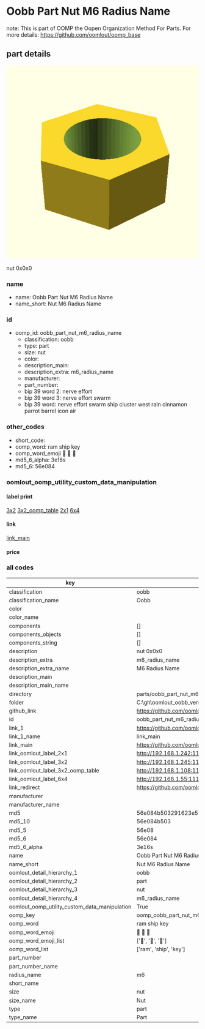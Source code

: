 # Oobb Part Nut M6 Radius Name  

note: This is part of OOMP the Oopen Organization Method For Parts. For more details: https://github.com/oomlout/oomp_base

##  part details
  

[![](3dpr.png)](3dpr.png)

nut 0x0x0



### name
* name: Oobb Part Nut M6 Radius Name
* name_short: Nut M6 Radius Name
### id
* oomp_id: oobb_part_nut_m6_radius_name
  * classification: oobb
  * type: part
  * size: nut
  * color: 
  * description_main: 
  * description_extra: m6_radius_name
  * manufacturer: 
  * part_number: 
  * bip 39 word 2: nerve effort
  * bip 39 word 3: nerve effort swarm
  * bip 39 word: nerve effort swarm ship cluster west rain cinnamon parrot barrel icon air

### other_codes
* short_code: 
* oomp_word: ram ship key
* oomp_word_emoji :ram: :ship: :key:
* md5_6_alpha: 3e16s
* md5_6: 56e084






### oomlout_oomp_utility_custom_data_manipulation
#### label print
[3x2](http://192.168.1.245:1112/?label=oomp%203e16s)
[3x2_oomp_table](http://192.168.1.108:1112/?label=oomp%203e16s)
[2x1](http://192.168.1.242:1112/?label=oomp%203e16s)
[6x4](http://192.168.1.55:1112/?label=oomp%203e16s)    

#### link

[link_main](https://github.com/oomlout/oomlout_oobb_version_4_generated_parts/tree/main/navigation_oomp/oobb/part/nut//m6_radius_name/part)                              

#### price







### all codes 
| key | value |  
| --- | --- |  
| classification | oobb |  
| classification_name | Oobb |  
| color |  |  
| color_name |  |  
| components | [] |  
| components_objects | [] |  
| components_string | [] |  
| description | nut 0x0x0 |  
| description_extra | m6_radius_name |  
| description_extra_name | M6 Radius Name |  
| description_main |  |  
| description_main_name |  |  
| directory | parts/oobb_part_nut_m6_radius_name |  
| folder | C:\gh\oomlout_oobb_version_4_generated_parts\parts\oobb_part_nut_m6_radius_name |  
| github_link | https://github.com/oomlout/oomlout_oomp_part_src/tree/main/parts/oobb_part_nut_m6_radius_name |  
| id | oobb_part_nut_m6_radius_name |  
| link_1 | https://github.com/oomlout/oomlout_oobb_version_4_generated_parts/tree/main/navigation_oomp/oobb/part/nut//m6_radius_name/part |  
| link_1_name | link_main |  
| link_main | https://github.com/oomlout/oomlout_oobb_version_4_generated_parts/tree/main/navigation_oomp/oobb/part/nut//m6_radius_name/part |  
| link_oomlout_label_2x1 | http://192.168.1.242:1112/?label=oomp%203e16s |  
| link_oomlout_label_3x2 | http://192.168.1.245:1112/?label=oomp%203e16s |  
| link_oomlout_label_3x2_oomp_table | http://192.168.1.108:1112/?label=oomp%203e16s |  
| link_oomlout_label_6x4 | http://192.168.1.55:1112/?label=oomp%203e16s |  
| link_redirect | https://github.com/oomlout/oomlout_oobb_version_4_generated_parts/tree/main/parts/hardware_nut_m6 |  
| manufacturer |  |  
| manufacturer_name |  |  
| md5 | 56e084b503291623e5963c61b6d1aca3 |  
| md5_10 | 56e084b503 |  
| md5_5 | 56e08 |  
| md5_6 | 56e084 |  
| md5_6_alpha | 3e16s |  
| name | Oobb Part Nut M6 Radius Name |  
| name_short | Nut M6 Radius Name |  
| oomlout_detail_hierarchy_1 | oobb |  
| oomlout_detail_hierarchy_2 | part |  
| oomlout_detail_hierarchy_3 | nut |  
| oomlout_detail_hierarchy_4 | m6_radius_name |  
| oomlout_oomp_utility_custom_data_manipulation | True |  
| oomp_key | oomp_oobb_part_nut_m6_radius_name |  
| oomp_word | ram ship key |  
| oomp_word_emoji | :ram: :ship: :key: |  
| oomp_word_emoji_list | [':ram:', ':ship:', ':key:'] |  
| oomp_word_list | ['ram', 'ship', 'key'] |  
| part_number |  |  
| part_number_name |  |  
| radius_name | m6 |  
| short_name |  |  
| size | nut |  
| size_name | Nut |  
| type | part |  
| type_name | Part |  
